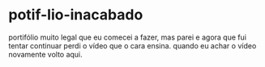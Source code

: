# potif-lio-inacabado
portifólio muito legal que eu comecei a fazer, mas parei e agora que fui tentar continuar perdi o vídeo que o cara ensina. quando eu achar o vídeo novamente volto aqui.
